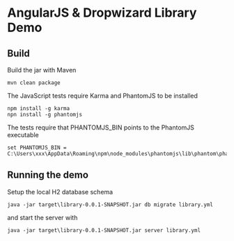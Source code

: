 # AngularJS & Dropwizard Library Demo

## Build

Build the jar with Maven

    mvn clean package

The JavaScript tests require Karma and PhantomJS to be installed

    npm install -g karma
    npn install -g phantomjs

The tests require that PHANTOMJS_BIN points to the PhantomJS executable

    set PHANTOMJS_BIN = C:\Users\xxx\AppData\Roaming\npm\node_modules\phantomjs\lib\phantom\phantomjs.exe

## Running the demo

Setup the local H2 database schema

    java -jar target\library-0.0.1-SNAPSHOT.jar db migrate library.yml

and start the server with

    java -jar target\library-0.0.1-SNAPSHOT.jar server library.yml





